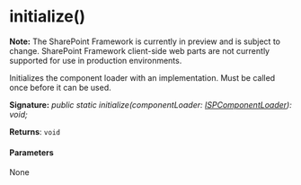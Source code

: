 # initialize()
**Note:** The SharePoint Framework is currently in preview and is subject to change. SharePoint Framework client-side web parts are not currently supported for use in production environments.



Initializes the component loader with an implementation. Must be called once before it can be used.

**Signature:** _public static initialize(componentLoader: [ISPComponentLoader](../../sp-loader.api/interface/ispcomponentloader.md)): void;_

**Returns**: `void`





#### Parameters
None


